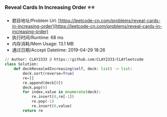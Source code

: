 
### Reveal Cards In Increasing Order :star::star:
- 题目地址/Problem Url: [https://leetcode-cn.com/problems/reveal-cards-in-increasing-order](https://leetcode-cn.com/problems/reveal-cards-in-increasing-order)
- 执行时间/Runtime: 68 ms 
- 内存消耗/Mem Usage: 13.1 MB
- 通过日期/Accept Datetime: 2019-04-29 18:26
```python
// Author: CLAY2333 @ https://github.com/CLAY2333/CLAYleetcode
class Solution:
    def deckRevealedIncreasing(self, deck: list) -> list:
        deck.sort(reverse=True)
        re=[]
        re.append(deck[0])
        deck.pop(0)
        for index,value in enumerate(deck):
            re.insert(0,re[-1])
            re.pop(-1)
            re.insert(0,value)
        return re

```
